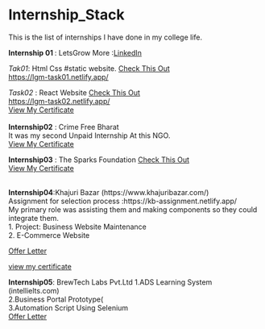 # Internship_Stack
This is the list of internships I have done in my college life. 

<b>Internship 01 </b>: LetsGrow More :[LinkedIn](https://www.linkedin.com/company/letsgrowmore/)

<em>Tak01</em>: Html Css #static website.
[Check This Out](https://github.com/ALPHAWINS02/Internship_Stack/tree/main/Internship01/TASK-1)
<br>
https://lgm-task01.netlify.app/

<em>Task02</em> : React Website 
[Check This Out](https://github.com/ALPHAWINS02/Internship_Stack/tree/main/Internship01/TASK-2)
<br>
https://lgm-task02.netlify.app/
<br>
[View My Certificate](https://drive.google.com/file/d/1TwAcZoku5jmATCNEwQH-BCqEB1Ce5I-j/view?usp=sharing)
<br>
<br>
<b>Internship02</b> : Crime Free Bharat <br>
It was my second Unpaid Internship At this NGO.<br> 
[View My Certificate](https://internshala.com/student/certificate/99904082/6D675926-1648-7957-005E-4FE65958B57B)

<b>Internship03</b> : The Sparks Foundation [Check This Out](https://github.com/ALPHAWINS02/Internship_Stack/tree/main/Internship03/The-Sparks-Foundation-GRIP-BasicBankingApp-main)
<br>
[View My Certificate](https://drive.google.com/file/d/1Be-VeWhOGjh9ZeX59OVm0gSf-g3_2ztD/view?usp=sharing)

<br>
<b>Internship04</b>:Khajuri Bazar (https://www.khajuribazar.com/)
<br>
Assignment for selection process :https://kb-assignment.netlify.app/
<br>
My primary role was assisting them and making components so they could integrate them. <br>
1. Project: Business Website Maintenance<br>
2. E-Commerce Website <br>

[Offer Letter](https://drive.google.com/file/d/13pJ-DtWJ1xsyAPYS75S_jFw3kq8Kln6d/view?usp=sharing)

[view my certificate](https://internshala.com/student/certificate/99992646/79A5B435-EAC7-F87F-6BFC-08C04A11B11E)

<b>Internship05</b>: BrewTech Labs Pvt.Ltd 
1.ADS Learning System (intellielts.com)
<br>
2.Business Portal Prototype(
<BR>
3.Automation Script Using Selenium 
<br>
[Offer Letter](https://drive.google.com/file/d/1ANlCAaqGr7y4yfxxQ1LUVuq4tXE4q8Pv/view?usp=sharing)


